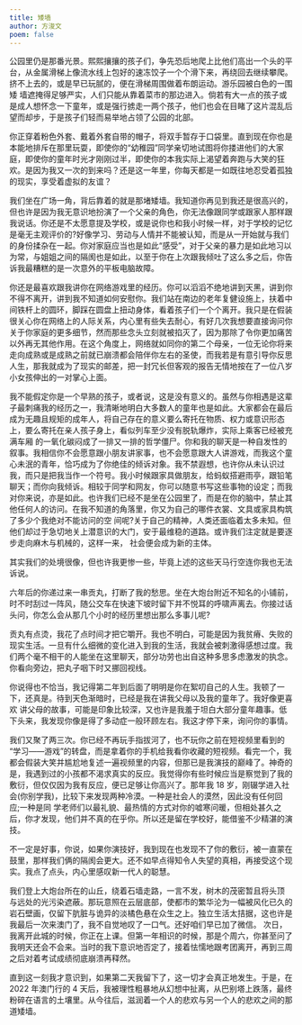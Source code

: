 ```yaml
---
title: 矮墙
author: 方浚文
poem: false
---
```


公园里仍是那番光景。熙熙攘攘的孩子们，争先恐后地爬上比他们高出一个头的平台，从金属滑梯上像流水线上包好的速冻饺子一个个滑下来，再绕回去继续攀爬。挤不上去的，或是早已玩腻的，便在滑梯周围做着布朗运动。游乐园被白色的一围矮 墙遮掩得足够严实，人们只能从靠着菜市的那边进入。倘若有大一点的孩子或是成人想怀念一下童年，或是强行掳走一两个孩子，他们也会在目睹了这片混乱后望而却步，于是孩子们轻而易举地占领了公园的北部。 

你正穿着粉色外套、戴着外套自带的帽子，将双手暂存于口袋里。直到现在你也是本能地排斥在那里玩耍，即使你的“幼稚园”同学亲切地试图将你搂进他们的大家庭，即使你的童年时光才刚刚过半，即使你的本我实际上渴望着奔跑与大笑的狂欢。是因为我又一次的到来吗？还是这一年里，你每天都是一如既往地忍受着孤独的现实，享受着虚拟的友谊？ 

我们坐在广场一角，背后靠着的就是那堵矮墙。我知道你再见到我还是很高兴的，但也许是因为我无意识地扮演了一个父亲的角色，你无法像跟同学或跟家人那样跟我说话。你还是不太愿意提及学校，或是说你也和我小时候一样，对于学校的记忆是毫无主观评价的?好像学习、劳动与人情并不能被认知，而是从一开始就与我们的身份揉杂在一起。你对家庭应当也是如此“感受”，对于父亲的暴力是如此地习以为常，与姐姐之间的隔阂也是如此，以至于你在上次跟我倾吐了这么多之后，你告诉我最糟糕的是一次意外的平板电脑故障。 

你还是最喜欢跟我讲你在网络游戏里的经历。你可以滔滔不绝地讲到天黑，讲到你不得不离开，讲到我不知道如何安慰你。我们站在南边的老年复健设施上，扶着中间铁杆上的圆环，脚踩在圆盘上扭动身体，看着孩子们一个个离开。我只是在假装很关心你在网络上的人际关系，内心里有些失去耐心，有好几次我想要直接询问你关于你家庭的更多细节，然而那些念头立刻就被掐灭了，因为那除了令你更加痛苦以外再无其他作用。在这个角度上，网络就如同你的第二个母亲，一位无论你将来走向成熟或是成熟之前就已崩溃都会陪伴你左右的圣使，而我若是有意引导你反思人生，那我就成为了现实的邮差，把一封冗长但客观的报告无情地按在了一位八岁小女孩伸出的一对掌心上面。 

我不能假定你是一个早熟的孩子，或者说，这是没有意义的。虽然与你相遇是这辈子最刺痛我的经历之一，我清晰地明白大多数人的童年也是如此。大家都会在最后 成为无趣且规矩的成年人，将自己存在的意义要么寄托在物质、权力或意识形态上，要么寄托在亲人孩子身上，看似列车至少没有脱轨爆炸，实际上乘客已经被充满车厢 的一氧化碳闷成了一排又一排的哲学僵尸。你和我的聊天是一种自发性的叙事。我相信你不会愿意跟小朋友讲家事，也不会愿意跟大人讲游戏，而我这个童心未泯的青年，恰巧成为了你绝佳的倾诉对象。我不禁遐想，也许你从未认识过我，而只是把我当作一个符号。我小时候跟家具做朋友，给蚂蚁搭避雨亭，跟铅笔聊天；而你向我倾诉。相较于同学和网友，你可以随意书写这些事物的设定；而我对你来说，亦是如此。也许我们已经不是坐在公园里了，而是在你的脑中，禁止其他任何人的访问。在我不知道的角落里，你又为自己的哪件衣裳、文具或家具构筑了多少个我绝对不能访问的空 间呢?关于自己的精神，人类还面临着太多未知。但他们却过于急切地关上潜意识的大门，安于最维稳的道路。或许我们注定就是要逐步走向麻木与机械的，这样一来， 社会便会成为新的主体。 

其实我们的处境很像，但也许我更惨一些，毕竟上述的这些天马行空连你我也无法诉说。 

六年后的你递过来一串贡丸，打断了我的愁思。坐在大炮台附近不知名的小铺前，时不时刮过一阵风，随公交车在快速下坡时留下并不悦耳的呼啸声离去。你接过话头问，你怎么会从那几个小时的经历里想出那么多事儿呢? 

贡丸有点烫，我花了点时间才把它嚼开。我也不明白，可能是因为我贫瘠、失败的现实生活。一旦有什么细微的变化进入到我的生活，我就会被刺激得感想过度。我们两个毫不相干的人能坐在这里聊天，部分功劳也出自这种多思多虑激发的执念。你看向旁边，把丸子咽下时又挪回视线。

你说得也不恰当，我记得第二年到后面了明明是你在絮叨自己的人生。我顿了一下，还真是。待到天色渐暗时，已经是我在讲我父母以及我的童年了。我好像更喜欢 讲父母的故事，可能是印象比较深，又也许是我羞于坦白大部分童年趣事。低下头来，我发现你像是得了多动症一般环顾左右。我这才停下来，询问你的事情。 

我们又聚了两三次。你已经不再玩手指拔河了，也不玩你之前在短视频里看到的 “学习——游戏”的转盘，而是拿着你的手机给我看你收藏的短视频。看完一个，我都会假装大笑并尴尬地复述一遍视频里的内容，但那已是我演技的巅峰了。神奇的是，我遇到过的小孩都不渴求真实的反应。我觉得你有些时候应当是察觉到了我的敷衍，但仅仅因为我有反应，便已足够让你高兴了。那年我 18 岁，刚辍学进入社会(你别学我)，比较下来发现两种冷漠。一种是社会人的漠然，因此没有任何回应;一种是同 学老师们以最礼貌、最热情的方式对你的嘘寒问暖，但相处甚久之后，你才发现，他们并不真的在乎你。所以还是留在学校好，能借鉴不少精湛的演技。 

不一定是好事，你说，如果你演技好，我到现在也发现不了你的敷衍，被一直蒙在鼓里，那样我们俩的隔阂会更大。还不如早点得知令人失望的真相，再接受这个现实。我点了点头，内心里感叹新一代人的聪慧。 

我们登上大炮台所在的山丘，绕着石墙走路，一言不发，树木的茂密暂且将头顶 与远处的光污染遮蔽。那玩意照在云层底部，使都市的繁华沦为一幅被风化已久的岩石壁画，仅留下肮脏与诡异的淡橘色悬在众生之上。独立生活太拮据，这也许是我最后一次来澳门了，我不自觉地叹了一口气。还好咱们早已加了微信。 
次日，我离开此城的时候，你正在上课。但第一年相识的时候，那是个周六，你甚至问了我明天还会不会来。当时的我下意识地否定了，接着怯懦地跟考团离开，再到三周之后对着考试成绩彻底崩溃再释然。 

直到这一刻我才意识到，如果第二天我留下了，这一切才会真正地发生。于是，在 2022 年澳门行的 4 天后，我被理性粗暴地从幻想中扯离，从巴别塔上跌落，最终粉碎在语言的土壤里。从今往后，滋润着一个人的悲欢与另一个人的悲欢之间的那道矮墙。 
